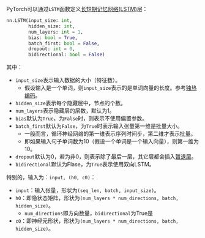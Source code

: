 PyTorch可以通过`LSTM`函数定义[长短期记忆网络(LSTM)](长短期记忆网络(LSTM).md)层：
```python
nn.LSTM(input_size: int, 
		hidden_size: int, 
		num_layers: int = 1,
		bias: bool = True,
		batch_first: bool = False,
		dropout: int = 0,
		bidirectional: bool = False)
```
其中：
- `input_size`表示输入数据的大小（特征数）。
	- 假设输入是一个单词，则`input_size`表示的是单词向量的长度。参考[独热编码](机器学习/PyTorch/基础/独热编码.md)。
- `hidden_size`表示每个隐藏层中，节点的个数。
- `num_layers`表示隐藏层的层数，默认为1。
- `bias`默认为`True`，为`False`时，则表示不使用偏置参数。
- `batch_first`默认为`False`，为`True`时表示输入张量第一维是批量大小。
	- 一般而言，循环神经网络的第一维表示序列时间步，第二维才表示批量。
	- 即如果输入句子单词数为10（假设一个单词是一个输入向量），则第一维为10。
- `dropout`默认为0，若为非0，则表示除了最后一层，其它层都会插入[暂退层](定义暂退层.md)。
- `bidirectional`默认为Flase，为`True`表示使用双向LSTM。

特别的，输入为：`input, (h0, c0)`：
- `input`：输入张量，形状为`(seq_len, batch, input_size)`。
- `h0`：即隐状态矩阵，形状为`(num_layers * num_directions, batch, hidden_size)`。
	- `num_directions`即方向数量，`bidirectional`为True是
- `c0`：即神经元形状，形状为`(num_layers * num_directions, batch, hidden_size)`。

